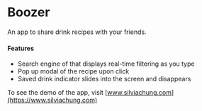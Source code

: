 # Boozer
An app to share drink recipes with your friends.

#### Features
* Search engine of that displays real-time filtering as you type
* Pop up modal of the recipe upon click
* Saved drink indicator slides into the screen and disappears

To see the demo of the app, visit [www.silviachung.com](https://www.silviachung.com)
